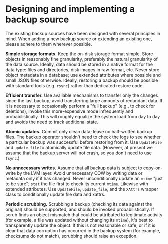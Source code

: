 # Designing and implementing a backup source

The existing backup sources have been designed with several principles in
mind.  When adding a new backup source or extending an existing one,
please adhere to them wherever possible.

**Simple storage formats.**  Keep the on-disk storage format simple.  Store
objects in reasonably fine granularity, preferably the natural granularity
of the data source.  Ideally, data should be stored in a native format for
the data type: files and directories, disk images in raw format, etc.  Never
store object metadata in a database; use extended attributes where possible
and small JSON files otherwise.  Ideally, restoring a backup should be
possible with standard tools (e.g. `rsync`) rather than dedicated restore
code.

**Efficient transfer.**  Use available mechanisms to transfer only the
changes since the last backup; avoid transferring large amounts of redundant
data.  If it is necessary to occasionally perform a "full backup" (e.g., to
check for deletions), invoke this more-expensive mode infrequently and
probabilistically.  This will roughly equalize the system load from day to
day and avoids the need to track additional state.

**Atomic updates.**  Commit only clean data; leave no half-written backup
files.  The backup operator shouldn't need to check the logs to see whether
a particular backup was successful before restoring from it.  Use
`UpdateFile` and `update_file` to atomically update file data.  (However, at
present we assume that the backup server will not crash, so you don't need
to use `fsync`.)

**No unnecessary writes.**  Assume that all backup data is subject to
copy-on-write by the LVM layer.  Avoid unnecessary COW by writing data or
metadata only if it has changed.  Never unconditionally update an `mtime`
"just to be sure"; `stat` the file first to check its current `mtime`. 
Likewise with extended attributes.  Use `UpdateFile`, `update_file`, and the
`XAttrs` wrapper class to conditionally update file data and xattrs.

**Periodic scrubbing.**  Scrubbing a backup (checking its data against the
original) should be supported, and should be invoked probabilistically.  If
scrub finds an object mismatch that could be attributed to legitimate
activity (for example, a file was updated without changing its `mtime`),
it's best to transparently update the object.  If this is not reasonable or
safe, or if it is clear that data corruption has occurred in the backup
system (for example, checksums do not match), scrubbing should raise an
exception.
